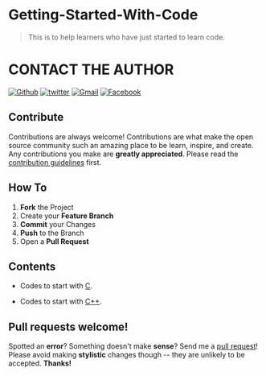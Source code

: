 # Getting-Started-With-Code
>This is to help learners who have just started to learn code.
# CONTACT THE AUTHOR

[![Github](http://i.imgur.com/0o48UoR.png)](https://github.com/CH-ND-N)
[![twitter](http://i.imgur.com/tXSoThF.png)](https://twitter.com/Ch_nd_n?s=08)
[![Gmail](http://i.imgur.com/yCsTjba.png)](https://mail.google.com/mail/u/0/#inbox)
[![Facebook](http://i.imgur.com/P3YfQoD.png )](https://www.facebook.com/profile.php?id=100053187492538)
## Contribute

Contributions are always welcome!
Contributions are what make the open source community such an amazing place to be learn, inspire, and create. Any contributions you make are **greatly appreciated**.
Please read the [contribution guidelines](CONTRIBUTION.md) first.

## How To
1. **Fork** the Project
2. Create your **Feature Branch**
3. **Commit** your Changes
4. **Push** to the Branch 
5. Open a **Pull Request**

## Contents
- Codes to start with [C](https://github.com/CH-ND-N/Getting-Started-With-Code/tree/main/Some%20Codes%20To%20Try/c).

- Codes to start with [C++](https://github.com/CH-ND-N/Getting-Started-With-Code/tree/main/Some%20Codes%20To%20Try/C%2B%2B).
## Pull requests welcome!

Spotted an **error**? Something doesn't make **sense**? Send me a [pull
request](https://github.com/noffle/art-of-readme/pulls)! Please avoid making
**stylistic** changes though -- they are unlikely to be accepted. **Thanks!**

